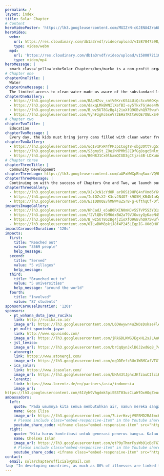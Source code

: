 ```yaml
---
permalink: /
layout: index
title: Solar Chapter
# Content
heroVideoPoster: 'https://lh3.googleusercontent.com/MGIZrN-cGJENU4Zra6LFwullBT_HpXEJRc8um7bjLbVUlVoukCMscWcKsOZJvsNn2t78hEHowZ_cnM4TOebClHZENUdbhcpLB6vKs3Y_BtPtm5hQ0GAZDohWTjChR-4fMc1ihLPPIBjJDQ5zO7IvIeIcnqC1u3zLs_guAYNkAse3WFOfruJXoc6QcSXTeFP24_EoQGAeI-8cf8LMxnpscDyvhSwSpp_LDi2oNQfs8f3TDtSM2kX94DtwQUCI1xLpM0YnnPHIvXbXtHEgsQ4aHSxY94jppDHLLv00LVbxoCuLB7Ud-133Tm46nTRHBQWoYUmIOaz49BkjSihLlr8Rbp_UjGHr7j6rFln4aXOQ7QjlkwoliatI5WhH-QzI1E5XAIVMhJg_JMWaIxoG7m1eiOjv-cV5JFBIObOCqgnAzkslb62naoVlbCDlbFeh3RNi5q_bEYMp5QKa6MGC-XWILn7oKhDJBg1ahqFLKIGsTEgBbW5HOEqTbu16q2kmJzsaXiKZjKt8Bl-F5dBTtij5rN2qqSWbkPE3mZjyNP6II8q3df1obRNUyhMFMQjzK4TW-6At488B_kEEd1SYjWXdkU1wiH1M9v07A_TNxYACpohICFH-_Knv1TeHH7vz6vARs9W5IpSnNvjRVYXZP3DkYRcswPE08-yXDJNd_--duyESELuRCW1mejBkmKv8Ng=w1075-h718-no'
heroVideo:
  webm:
    url: https://res.cloudinary.com/db1a3rvdf/video/upload/v1587047598/Solar%20Chapter%20Website/homepage/landing/landing_video_r6hcta_afbe3a.webm
    type: video/webm
  mp4:
    url: 'https://res.cloudinary.com/db1a3rvdf/video/upload/v1580872118/Solar%20Chapter%20Website/homepage/landing/landing_video_r6hcta.mp4'
    type: video/mp4
heroMessage: |
  <mark class='yellow'><b>Solar Chapter</b></mark> is a non-profit organization formed by students from various universities. We are committed to <mark class='yellow'><b>helping and developing remote areas in Indonesia</b></mark> through sustainable methods.
# Chapter one
chapterOneTitle: |
  Water
chapterOneMessage: |
  The limited access to clean water made us aware of the substandard living conditions still experienced by many Indonesian citizens. We have first-hand experience seeing the villagers walk 2 kilometers per day to access clean water. Residents of all ages, including the elderly and adolescence, spend 4 hours traversing through rocky roads on foot just to retrieve water. We are on a mission to change that!
chapterOneGallery:
  - https://lh3.googleusercontent.com/BApHZsv_sntV0KrcKS44UiQc3cxV6OKyrlKZVXcYDhbny31KYbRtWiNBj7OeBkVU9zUyU7h6JQqa30Ib2rAKPrb7etVER_O5Cx6RXZbxYIrN4EjV5YMmbjMGes_uw6Xv5PtK_Cn-rNiJUlaul3x2jpr2h3v-_MeYUp3KBFVhtpaNcWWM4oNpeRncdcbJV1YZEqeTjkqtkTPnGbPK4RZYxwHLENUG_76Ziu9Pwxf5_9Nm_rpR6MQ1TYsGc8DRCtMcj29KN9EM87F7AW_L2xOofrWi-bS-FjmFERPqrq93ehLI5xN1b0esB641PomCy8lyS2dHYFywEZt41dtKDQcurVqaTOP_oXnziqehnoQnesTFX9XcFu9ttT4QzsEzDYfP_J2c_AjN7z3Esb2u6FQkW6bvgA9tOZWJP1uZ6Tjy54Wg4Cgh0jC7K8Sejfh0GgMnT5amuVnvmsr_ftn7-InG7hu7pdnmiAe3gE_mypCZXQMEWKHn7EKC4zeQnxn-JGs_I-LnrKGLt8CDPtb_9b5AvvKYHAd4CDzMttagQlY5qPwUFHYIeeMhXK6-9uXm_LSoyxYq3pXcWrF4T_MxOL0AkiFFLlv7qn3OVtucimDhLLpVMNJKOSeIZGLrpnjRkKMWmh4dPamEX_3idSy6hMp4WJrhy7swgNbRBDMHHWP8R4eThn6Njrf6M0XhfnHxeLSuQUTijzVjsoQ3YDHKuSnHc3FgVJqSwWutbM4_8CfqwS31SFiX8syHLG0=w1075-h718-no
  - https://lh3.googleusercontent.com/daxqLMkBWNIlXefBI-ey5TkxTGjAee4MdI9HWJsz3xmBuepjHtl7dZwNC8nSM_6sYFruNuQ5avQ1iCxwymO1Pd_opfG8UjcQkjcp_DJMCFklUWIVsg2byJZkLrAHkSxwc566fALcZdN2fsMOhYBYwgbFcPAMn1mWrPKyEinL7F1borgje8rDM2g3RrAErMbbK_iuaszdMSQMK2U5oN_j5DqSqBcWS1YT6Kz-TWqBF_JtDAQlTgvuXPLCBkDoapfYnE5eYRZ1o5WMXaXSYIVtlDP17R8JsAOy_6ghofLWMHrrP3wvy8T9RzIk9UjQgswcJfH_nN7RtBoqUJptPv2jAtpFoKpZkuQ8XvpXu68mOXpW3MTfeHeme9s8aUsV0Gk3baPvVQ8sgUYbDuOYdeay4SuXh7bKA5bj33HCF8wGjaq1hdjzUn1lbhdM8D9lyqk4MRKIdmE6pmvKBGuFqJmNSJ9ZQj-Lg3qs3quCnV26wp_9dGWfBzJmPTT7-8mP3YHSADKXUZ8uA_ejTBtwMLoxoyol1Sha-rpkdubygshAVyUTtCCxZ3G0Orc8831RgNh4BIf2GhL9rkPN1hx6IC2I_LWU08eUW_2cHo3jhT-LBfTWEOA44bUfCAdb8UBAIZ_x_Oj6erqjrHYWyKqdvvba2Hd_YKNz-cDf1e8JeyztyNlf-3NzzZq1vNkJ53608PMLvhWJfCtgVibVfExLcta3iN2UXj6mfeTcFR5VYHTltLgTkoWYGAnlq3Q=w1075-h717-no
  - https://lh3.googleusercontent.com/B_wz5UT8GzBg4j2ioXfQ9GBvhQ975wufc5j4iv7qiqfXzBbks3_VVMv1RmkJ1NZARL664owv1L9jN3dbJgEAE2x_xSZSmdsRoJURmXKQ0QXaMGWsOZ1eWn3oFbIRHAKS_69V9Izgj04s98xc6u4Yl1RmKPxEsv2-djRHKaohuXGK0ytwI0ecRlPYGrPOzyq5hRSZzRy2CYAcfTxhYt28YdTkeA9c97iVaXprR5jO8fAmPmjmt8x8hq0JIeeZlRR-kKVTaamsEuPB_dhx8Ah52Yz4jMUrDLXYCAXdfxOIZaVm0cuNiuEcsH00_MMNyGUWtP1l4genY0R0x62rj3g7ia1u80idgRRMlJ3LTBruSW-Gs9A7gBEIPweIgxYQmYWEgkcE7MGczu7XVws4DxCOYDPcvy2-RCl_jbq4Gzj5tTSU0--TsdVcunjoBK1xf-s9B2PISAx9mhoaLFWRMTMGYsmf4sTpWc_gopMhcYXGRZ2dUBf5EFOBlENJfkUNQzjAgmwgUeANGLXfnDXG-LOirsPhrvi7Ae_KMOoYsNwZ4jC9zuzXPTPFrcbzcf0uYYtuniKF7cs27FueqSSshl_u-Ceekz6CF5QSk3PQeEVNiv_Cs6NGfUAjlPiUqqthOTBYjTvZhjhzsQgBlziWI45Zpii2zKM6Fu8Y3_wVHRc4BLxL5UmMxaIK2NpBkc2c1XD7GZ2XtI8vpqO0-3wRwD0JLuuJRlGHVcT_pIL5EASKiHDn_HjEJyJWg0g=w1075-h718-no
  - https://lh3.googleusercontent.com/VyhFzgKc6seV72EHaTRttA6QE7OGLxS4v1wZh2EGRbDNeSrNlaFm2HmoDXmMnAuBv36aP2CTUFTeHL1KYQChUNWTZ3YjV1u4tL5Slc59C1gb8HFgQrt31FTuKs2hV1Q_KLApM5nSXStAqzCAYN1-DZA1H-9x_WMve6l_AIoxMTNbBgx0m0U2YnAONvWNjmr7vQ5PAuh5DZ3uX9MIS1f6qt0XJJPdK7I13cBPDP4BKYnhUxeechuN0lgSX3uB6YTtpMRpX8y1c19_JD6nZDsLz8XYDLUJ6yE639WMzVmVTznV9ve--SU6ILwW7ka9EzQChP6ssYTb0ccKsZ58K2zhX2F0ElrhFmGIAgPpc4n4Wl2rNHljbMAo3CBN4GeIFYnLc2vEn_TwSkgMf8eMHyiQDlLKmAuJeyxQBFdmXpy2Zm0r3NgnTgPLOMVkeDdLpZapsGcx--5b9NwCKu7E5-PxmdPvQ1UPpklU8MAP3vX6i-uVlXXquQZ_sjjGOvydUyqjbRnMWn4OUV_pmygWvb3zwusyxRAqqt1EjcELTAUO_9JA8PbOWnvVxD4G0GqFYcKIFNtI7B4e0ObIQTsJLQllAlJZjp0Eg80TJxBRpf0YJ5L4Ets6CY91RMGEVcpLWdWTGtklGmpSgzAYSu5Q4LhhCEH6OPWtUcqNUCG-DTVm_22H0xPrjRbVfG5a52Pmj41a9TDUzK8mBdP6Ir5l2hrj-pcUU2Y9ES1oGAfl6vmePHNR1QvKikmcbtE=w1075-h718-no
# Chapter two
chapterTwoTitle: |
  Education
chapterTwoMessage: |
  Every day, the kids must bring jerry cans filled with clean water from their homes just to meet their individual needs in school. On top of that, their school facilities are run down and overall hygiene is very poor. Seeing these problems moved the hearts of our team members and led them to initiate the second Chapter. We hope that students can focus on their school and spend more time in library
chapterTwoGallery:
  - https://lh3.googleusercontent.com/uqIv1PxR4fPPJpICogT8-obg3OttYug51Uynq-FpZIAWmZT93n-Id5G4H9qbmYJApfeRrPwT-zGKbylj3rpM8ecsvVvbSismc95QN9IfRKFslxaXnxsghuyHIFP2APx7zU68AgH53s2WGMlF923HZ_K_Fk0DN0U1Qmc9t5bRy6GwisJ6ECb5qumxSh-X8y0Ru30gZRu2ZSPVhP1G8uvvuRBdzkDsKZPoiaKcD39iwbxJcOe0elYtmLs8MZrXZMcC6up7jNltaq_Rs3LhRBekH6d_btqGR1kdE6ZOCSkP1sGZ0v4YT37LxuwSoOZl_aTxkAO4rr3eY1bBbX-Zlca9PwhiF2rEIYNzwYRZ6p0uYRznu-ef0afdtmE8He4b9mi2cpBXXAwYt6sNZ40uz_CX4OTSD-xET4bf5dp1CAzHyxHS5ept5jRWIU6OXo91jhXemB2UqG1iK71QUsgAP991zs_bFiFNjuY4CUJqDh5ygQI0tknEJu4hTD1QXUmubySN1SVnbnBlmbi4o3ghz9k5qClLinQPy6hdsWm8bEo12OZoTEzYI4xPU79ZEHRKr88e3mtZ4QWu5Hw9yxfKeSCg8r1mfslhMXv_BSMhQP8Me1qGX0HeNj6ZURcea_AIvd1D3Vaipq5yIfvQZaXddDpNCB8_AxbBmirh48KL4ui81JSxaOE_esK-r2m1bs_odIFLUN7XWWwP95RGe4al-DKj0686Mo1XWbLpOsNUxKHWifOBqAE-1wdlplU=w1075-h717-no
  - https://lh3.googleusercontent.com/S3gmy5t_Z0eihMPMh5JEDfGg8sgc5NlmjiUorbsQ_FIxyUZH472sBJwnHX6bfus8cQy0CETjWy121dLN5-5zxO69sCAzsjvwkQriOK9HrGZclfB4NLk8xpcTPbzGEP3D8RXe-WPSqLbqsZ9YtFsUt0mFV-8Qj9YEZa25vKtHIpcu3VWOlxmek8yy2F-2-dFTZOKSmx2O8tXXyP5YcTaT7YLFcOk0Yvx1J29u1sqDYau_AoMc-oHnncgN8FDmQ_2FCewmPLFq4Hk-3HAwcRhfmQ855yZtYuXtFnkl4PG73SCDB1KxFboZtLJ1f5cXjdtEePUway9x45zEjeUteEzxJuRQ_qk6Wxz1RbfbNMHCftOgPlXzUydWMQN1yxj42fssgw59kmRmHAs6gSxifLx7UQtzneXRCKgSyXUBhJ4FNLwZjee9KhnxRoLkBG9raKoRF7IgfJg53plgK2VxrlaKnTC-HkNtvVPHPjcfbUINAF0sO5aET9LQwnn8EkPz0kRT9j9hhxoQxNv4cA-jl5vl4qT6Tnp7Z3WoSW7Cw291bmAGLVLfyHJs5VGx45awmhWrYz1JsOPnR08hOH6d1KI7UG0oyFA0YxC4RT4C8rUfu7QxJ183qeJbkag803VAQLE2G9WjDq-2xwx2gTLZuNJH5R-IyEOW4FJ67Re3aOtGrTamLTGWAz_F4bZmcoWt3qyJUCaG4KO7gAcUB6JcSQIgU4_lRgysZFtZplEazpzNYg-KjF3cRH52bmU=w1075-h717-no
  - https://lh3.googleusercontent.com/B0H8J1Cx0lkamQIGD3gCtjzs4B-LDXuAoqrFR2MaBft2P0_-SBv0_WhyHoRDgZVi8nLJgxJy0-2k-ZpsWYtc39KGxYHXNw0o5XMaKmRCYtVzZMsgte6Vg_5jPj_M7ufHzdp3KiFGGcEG7FEqsyIvqPE1uoAyu5uQE8a5Ymjzvzf04Ursb3o9a1QZYOx8XeFgVQdq_lG2H6cniZHQfig7hlQBBm-aXx0ZC1j_Nno22M21PYxat0vpdDqqLlDDPWH2nyjAXkwGKFabDo--dR1smrGjybFIfWnbsfZDG8Mj8LRrSbIk0EAR_9AdlJC27MmrOnYeFUyC_11zaNsfMED91Ct283V49dxHhQKZKofblVEy_GqG8k6dTockH9bS7Nhk-AambaldeFuSdr8MmXfoI5DJ_KgT84CBUVVGMq1YGXvm8YE4ykVLgA6Bnjh6_TiOJXO_Oc_3IFTcXcKafD6EftIEgVKo_4bZ8iKLFrAISiLmbbjNupyz-hyRgiC1jw5EOY3925MeavwCQwi-AF51vTgFKGzcos7W07H8iev-SFLYd1Ezkr6r5x819fWao_1ypi_JJhGcBhQG91uqumWEU6-pEInYTIu8IKubycdNVOtamNQ5iQqmdkcJ8321ks1S3kizc6xsVQIwtFh5QeGNnILycIQFC3XM-pODNGu72cN8ybs-hcylqsf7sfA4IIg44IzoXFpgtrlEogzQPhWJMCQ8RO5_qtTm9PLYpZkofSKDLv6LyMRWD6w=w1075-h717-no
# Chapter three
chapterThreeTitle: |
  Community Development
chapterThreeLogo: https://lh3.googleusercontent.com/aAPxNWXpBhqSwxrVQ9BXn6dID6-4J1q-TAVAQVIuTcMY_5OVVkUAKY75s6O4TbpcG4OjKcxRkPJ8FCqToExH6U6Lmm8l8tTnZef8A3FahB7Y_sT-j6N3PrDiHOPXIk_wkpuFlmCfKDQAYpf0E9hzSJmKMgx41kAjGAC0Dg-GrQCSorB7p8CSxk3rhi4aC85uA8drvYSriOj5mj9BUmP8IwrrENSiUYkUILTWDIfzNgU7nCfrgx56JlS6ZigTX_fkAaJ16vH7_x2CrdACAmvym4myoXukaXwyEwwBGwSn5u6Kswi5_ZCCIbHpJkoDGEPSoQmZ4ceKzAl7xp1IuqdFvI_Ds8u0-lcjM4V6CHL5al6oeLKWEbjCXkXppK_F0CkGBROYX5nL-arpbDhLWjru3lYur9Ncj4-wP1BEqPGWicdQfBpiwUMefBXIYQb8G95X7P_t3t0H8JYRPAeglKCubrLoY8lDYNQ2Oufnoa4Zc0Pp0MastAZ5sBB8_Ll8TbAA7aoSr5O9zSgzbjrVsQbmSNQQvLyReSNNjzBkbL8pmxZybqDAgUM2wq73Mb9U0Ffe1ZITcCeLB5T-y3_dfXaDxDc5BOO4omL-CcIamP5o6qNMJGR1Btd5UExC2PJCBSCwNyz0xIJuDbREIBSq11PYGABCNpMZsdnj8-NWNGBWtTZOeGjVWa8X4QWe-Chzulz-D7OqxVJ65XSPcF4KHlVVIUuUPeMYLckXHZxtVMM_CqlxHWmFrqbAyPQ=w314-h230-no
chapterThreeMessage: |
  Continuing on with the success of Chapters One and Two, we launch our initiative called MAKNA (/mak·na/) which means purpose. We aim to elevate the voices of the women though exhibiting and promoting their tenin heritage to the global community. Therefore, women in the villages can use 4 hours that they used previously to obtain water more productively
chapterThreeGallery: 
  - https://lh3.googleusercontent.com/XJxJcN1cYd8R_arD6Si9HPQ4nfXmd6YGviHnp9_00qRTQJBFKyDoYDgurMZrvW5ZiOw3EgVPHxsJPa89G6rR6eg2AfIFHoc8dhfuNrouDEhQB7rer8ibTvYIeTw19svMtIzLpfwd4rdQb9X0IEw_6rk3xfngyTYCpqsHTAgpMC5tDSh5_ZnytW_NO4C8kL-jCti5jf-YgytSrHHMkYuPxLujVjTECJe3Pk_fF2Fq1m3yTGc_VhMaEjXz6FiQeBs5CeL8tYkLVqZaRtfyPWiNEZWW8j_4A0xu723rzCUCj0383RQHj7uRnMVzqE680PqzAoSGmIuWR-ZYtOXYpdh1v__aRAvpKx2VZHfpPBb9IxVhK3ZkNF5mbYImb4oyG10nRYkhTYKFD8IM-294k55mjk6v1yZI3k2Y-IuHq8d63Sm3yx4X9XIc28GFaMOtzhEsaWUH-Eym_BECab-5RhFmapfe2xhRF9VpbSBnpTYowm7PXtNmY0eBFt31hz7WT4Bu2SfdduYBZFLGgKWbb18Lcnjzfi1lKrWrPJFXBlbKcy1k1m-sTttMFL76ioFHSJ320xGq8JegkOEsU78QqHXmj38iYQ3pYL50VdcCjftd3OFiRf7IuwQV5DfN7yTPyx3_sEEZQm77V6tsZhx00qwv6t6SUCHaRGnK1pIIQv9RdkmNaprMfME8JJk-Di0f1H0GnWfw3AC7g_ChKJe3i6PWFMOE3OYQt2RyfaPkSJJ8pcFC3ZR_3a2alus=w1075-h718-no
  - https://lh3.googleusercontent.com/IulOZsX2-K3cvJN4O7-k9O5M_KB4N1aKgcbnzUecvcggdp82NtDh6ELsKI1tamlMBtLiTmAw0DMu0yhd4lkNP_MDbn3dITZ9W1UoPsfgtZ6mj-IsqjZrVTi1k3xMdXeUp1TTXYtYYbP-9rKzjVmeJH3E_PU0IVw6-8kYH4y1FYVtZdfcvlHXpvi_E4cXydwBj3u0Kc82HVlOO6RPfcd2XMXfLvH8nRe97viKTtj_Ng-uhqoPrgxeKyC6_9nWitbP2RyEMJBuD8MSwIqTsoptxJe1gS1yHLhD8qkjjbrfdVxgByGcdWPwDt5csqX2X_uhmAtaY5Ek0-srmugK7xxFF5cq2rqg5gXx18-8gA2UCJG3ieFfVErIHbuClk_waXXZwKHPBJEYcfE8c_SGJlVQKyrUDRobT_8oT8I-bNFm6Yz3fzDNyI0rfumA-ka0GW8VD_pGtVRkbOaus1YdyCIBMSUFF_3VO_RIJ2OLU0kInBN4A2R8SMMYaTlzKMQ-pSGSKaOwq8MSPelHl3FGEhPhjrw22knsgRZjwKBkl2WkQOwhTdYApFaQtqMlNlT8w-ix7nflB6CuOZNA75VkPrwHVROqw4nDigK7N35OsD_iSfeBJ_4YPi4G8TtXzcBTGkDNd1tG5-rM4BA7FMUYD6QSzQJB6d1kJ4eMgRVyd8ZrH75WBbKIdGxgvSGb2D0QWHc5PJXGxsxyYe1MZOmGjtvVpnnTFBA4Gmpae5Q8e3kADva-wFGZIOQqxXA=w1075-h718-no
  - https://lh3.googleusercontent.com/EJIDD0QEvhMNW4uZSrB-g-6fthqCf-Df3gOhdILXXjGTBXcbhhR1e4Qryads2REl3I1Js2sLDltk--tPD52wQIIVaWjlUUBLfG7NaHGO-xjuvWczoXXz01QvUjOY52y258YTkUeSF1GislnVuBLn_UgFpnRT9iTeJZfo6uoc9xBt4kcTvONbXz5yVDtGW6Nev0L7qZ6ZBwY_9GGLkIP5WtEK5hB2byXDkgSfGdbvytTl7LqaI0qU7ZdNdv8DSOTQy9Unna_Wg6Q4efV-F4IwSehi3FE2qPmF3Fk-usbVJNmwJBtVA3FB5eQc7ilRmHkguVqk9qNiJclIA8VnnSY-sV6DDDqz7NWttofdvLgDObVm1ikxgGdD8RRjI9h6ymFi1QdIP-H8uz-8FIms7oSBoT_2YmOXi-tRIfe1bQhXT5rLyDwjxo0tqRClXvOVDe_o7QKuJx5CVeWMg4JYc6UrWP5kXrlzD0H_FFLwvEgRAZ1KRSPXqTwenbiInBFKWS0YhwuSPb0Ju14LydBupnRyCMku71u7F0K0PgCzSj4JndYzVwnDsg46IQVMi2k6gHVejV-t_8i_NYT1KlP9kJVBVB4vQuOukD6NDNH49D-c-uPMWSNAQUXUoQfqY6i18qWtHi0mLvFANxjZx_bNonlHUlgVwlxNIeswqlPr4Y3wRelCM4KLW_4Ft_x2SiDNIKMLXFilAgkSqVijY9o8-ooQwQcXKNCkXE0XUjAAUpNSt53z6AzDySbIQp4=w1075-h718-no
impactsImageGallery:
  - https://lh3.googleusercontent.com/HhCadJ_e5aB0RXIN0mNJv5STVP5S3YQ1sFGsrCC2NxWcROx_VE0peTRxKD927DZiACUGUAmjsVErk85MrMSIEHjeROO5yOaS2mU31WHei4-9_B4XDBUGvauyXQTP1XJ3wAJUkIA-AoE_8BaRHcYPKpiy9gj6Q4Urq-oSjdcbHNjsCcOSopPYadbAVzoTreua1ExiLGBnlpesqGhIjM8B4VXCUFOz_A_K3vlbdpDAfsbr_YFmy11RfNGunlm9gzW85ufRXxCNPn9Z1OnPKgO-exAMvUOTp3O8EcUZaiogcCPtsf53GheFKG2mmoDfJsbLpBagngDjbaadmBjZGi0a_ewG1W4bDfWZ8sStpguF7ELZP7KtJhw0TBhov9npKzn276LR0vevaesBqBHenodx2prsji2y0n914PofFgeWdRkY26b2kmmF2nLWR3AViMRcJ6-CJ7cwlNj6ByMX-IFCxTwSK562VpNfNLYVKsBzRfmEN5NMAyV_3Hxy86EAE5SPjIjXsSzbSESR-qj-i9zHfkeOhgN2vMD8-4AuuZk0ND8aL6OVxLMmDmYQlWAk58XyTqFXRpnt7IF9nC91zHcUabI2th1dTdlRI1o6rilqzNu6omx-ZB1QRvkzpl5dh0Elw4KG38-_YolCBM212EIKQGs1QTbktDGIJwk8lp_AhxKcXeuWg5rOMHL4CeTE_cPsdUoxGntR4tXwmsS8pQOOcjOvYtFMNxbF0aY6mU-9aAenLAqgWPK9an8=w1075-h807-no
  - https://lh3.googleusercontent.com/f2VlQBvfDM6dxBW2aT9VJOwzyQyKaeN45EhdX94aJrpMYrWVIoqEMlNpMUwfSWM0X2RYprclAjbIgtZuAJWWLsNUSC2ah5QG5JmsPbNCt7F5VUlRGqEqzY4lk5a1yzBdpwp5V74oEdJhxRvVwkui_HqdCj8H3daIK8deC_j5d7wiHWaL9nA8tWo2UMN7b8A0YJKG-wPLDBdxack4Au9-YYgZ98lKt3aneWJf0Ly6aqnJbkRe7krw5C7RCH8ycnBelhOwjXUxPU0hbvolD_RdSBbBzcIkcNL8FjaISq_3SRk106O7sb5TmVWq6zNbc8fBmC-hCMAK8pOqWkHFWG7golSxVhKqIKpEv5AMK9UBOR5DbE89USxt-dHSyq757AxppALyn7VrMnlNQpsItc49IzfrG4mJM0uFjptMfbCHtfT6husAJcUhy2aCgGB9QrrJA9LVyj7hPq2KFjCiHb7KHTVK0fN2vrRJGQG3TWlLBMVGnt7ZD3Rc-HcvW8_s3Mkh_uIm6WxMwdc0gUtmmtbQpjcs0Y7j939zT1cHSVpfclOgJ46tZTGjLp_s3w0JlA9YQKP5AnKguktGsfNm7RWnTzQZ-gLpV2yMEZ8FwCFKSpOeTFv9OTlK55TXw99cpmgVL6GMLT5XE1S-38ua6Ctki9MXgIqpgUnK4IyOTX_LiBBVSOcyqOomz73I7YZfKXoMecum7g7uPDrSPXp15_YMeK1osuhctAjGp9sfCkcwbNkgD5fGryZCF3Y=w690-h920-no
  - https://lh3.googleusercontent.com/B_wz5UT8GzBg4j2ioXfQ9GBvhQ975wufc5j4iv7qiqfXzBbks3_VVMv1RmkJ1NZARL664owv1L9jN3dbJgEAE2x_xSZSmdsRoJURmXKQ0QXaMGWsOZ1eWn3oFbIRHAKS_69V9Izgj04s98xc6u4Yl1RmKPxEsv2-djRHKaohuXGK0ytwI0ecRlPYGrPOzyq5hRSZzRy2CYAcfTxhYt28YdTkeA9c97iVaXprR5jO8fAmPmjmt8x8hq0JIeeZlRR-kKVTaamsEuPB_dhx8Ah52Yz4jMUrDLXYCAXdfxOIZaVm0cuNiuEcsH00_MMNyGUWtP1l4genY0R0x62rj3g7ia1u80idgRRMlJ3LTBruSW-Gs9A7gBEIPweIgxYQmYWEgkcE7MGczu7XVws4DxCOYDPcvy2-RCl_jbq4Gzj5tTSU0--TsdVcunjoBK1xf-s9B2PISAx9mhoaLFWRMTMGYsmf4sTpWc_gopMhcYXGRZ2dUBf5EFOBlENJfkUNQzjAgmwgUeANGLXfnDXG-LOirsPhrvi7Ae_KMOoYsNwZ4jC9zuzXPTPFrcbzcf0uYYtuniKF7cs27FueqSSshl_u-Ceekz6CF5QSk3PQeEVNiv_Cs6NGfUAjlPiUqqthOTBYjTvZhjhzsQgBlziWI45Zpii2zKM6Fu8Y3_wVHRc4BLxL5UmMxaIK2NpBkc2c1XD7GZ2XtI8vpqO0-3wRwD0JLuuJRlGHVcT_pIL5EASKiHDn_HjEJyJWg0g=w1075-h718-no
  - https://lh3.googleusercontent.com/OILwBWM8pkjJ8f4P245LEgpIG-UOdQHUlz5XXLs5BOZqhAlbJnGTUqcea9Q-M3J-x_aTopknslc6cU3Kn8nn8hISaPqNwk-v7Hilz4pAwnqki3HsNp7Vv-mVKdp7s7qDxm-iNJ2iKpcn5v-gkRlpEQzDDj-Mic5PNO_a3O9hAoKTEJy18YF3_7wGSws4vmXv2uzdtfcFGg89Cjsb0R8OXM4arrlKEf-Q1i_V7ttGkHcYFIjoELwCJBrWuUbRPbUZWF148TUzZB-hgVZ_i5zozqKT6-eZxB6DnN5RS81hzEULZgdZ79PUis6DPSjugYL2dBgSEh_dAkNSeLOny5yxkXSq_v-zCMddpDIXgdV8n1vIkK32GxgldUiDPrpbwH0slYWkl2d5lNk4EMMxSacNShALrTACSagixh2bcntNh8HsTpt9KY-new9M-Ihp355cph0feGgf6EJKVVuhQGanD1KeSURIcb6VLFdm6e5oR4jVGZEZNLbRY6tgQA0AYTc2rVGac8_-YWzPUWhFc8v0FqBQkl-JDuwGe69wZUwc9EWbNf1guKX7AtM2W0mrB30H0MI9ofSTAPYdRIqm4rHarJTjpnWhahozOII6Z4Hkbx2AEPaolNBg9TCTZdeGn-pI_yXskU3EKiMBJE5GQd-2CG4LOUL5zBPWsa0YR31edVA6p3z9Dh3iSAOpnXDx7COfzI8x91hxz6RyqRqNkHJV_e008Ia0RrKlYo_SuZdkBObMo1mIGt0YByo=w1075-h717-no
impactCarouselDuration: '120s'
impacts:
  first: 
    title: "Reached out"
    value: "3569 people"
    help_message:
  second:
    title: "Served"
    value: "5 villages"
    help_message:
  third:
    title: "Branched out to"
    value: "5 universities"
    help_message: "around the world"
  fourth:
    title: "Involved"
    value: "87 students"
sponsorCarouselDuration: '120s'
sponsors:
  - pt_wahana_duta_jaya_rucika:
    link: http://rucika.co.id/
    image_url: https://lh3.googleusercontent.com/L6DWwywn4uZNDsDskseFle8NND5XTW6Uojks4QH50Sq86FwrXjEUMoPRRPEwtsJH5X9uqvtIlT0OAxHfDQbwAs7Q05A6TetxtdWvhB2fG0521mlRnsBpELKYyswyXrepJEAPkFxNGUamURh-QMKrfyyK_3wzHx9OKky-eLtJD5XzGzMN-9Ry7GIRuF_Kxyd_jkZ7rGlMnHyXWiYnRt0PtC4t2T0bKDafg9HRafR-JcfYRL_ANHQus9P9YsmymLDJ9iHzpWD1izlhTfcugZsOhX4GfhxbwcXo5wFZbpoaoaynwzraZVHYz69CsSToc8rkUGOt5wRcJJwgGW42ql7iLrjZg45TxYOd6YENA6trAHX4Bmh9fvIAhBbhO6uQ7Q6_kDMhvxSCaK69gkjaOX7FaY1M4_GWP7ZVqfp19xONAT3q1hEiudjGZ9uUF7P-IDKyUhLXpV6U1ZleYiZ79B4u_qHGlfJZpBWmHxgjL-GH2veYZhgIfAQKhgxBkZKi3IWRmp8VYuR64AQQkXY_jYCbzGeUSMkM9bu3mDQfzmnmgqkDQw3pCfVTtteNFu7Sne3X36U9a3qElhK_KG8Cw32fzm_0SZQTBNQrNRDx_SyJXKox8_yyRUlCiawJha-ZQBj0FOsR_aTE8ipA9c2DuW-67dYGXaAAKPubXEHCb776gyKocW7k6MKbp0DXMt4EiOy1jAXuUkjNLAdzl-H_jjQM_JHNrESH6WqPfn6IERSX7iYAnG4-KbX2u5Y=w1075-h109-no
  - pt_multi_spunindo_jaya:
    link: http://www.spunindo.com/
    image_url: https://lh3.googleusercontent.com/jRkGDLKWGJEgxHL2sJLAuQ2lMyVEkIY34inQP-pF1uFE56pygCSz7jxiGxCggyK72JjaOpGOGsJtxaSFHkyldtFAYIQMnKfKnREAw40LNaXPwHG4M34xWaKMlwX8ncRNg6aIHowcayKliBjJzfXLsUX1iHa1XyU-IgsN9YUgCjs_jvAGDUdD2Szs8iJHDA27CvamalE3v0cgN0oZ_bWxx8UJrrkURqGPwufcbYYDyybKZZnw4nFqNQF5Q1QXwodBwy8yaYWkAoHQGVgTzUdmNRM7hLQmTyBYbaiowwTxgY0EGh4FJrilwrKPItOIBqF-va-HEkweiUDHSC3UdbQjgiut4kq0LI1R-5pMRaXi84lh-PBj8cUi5G0WeEj-sdFl68vleEewiHimKFqzdzpccdURhdLlseynhkFQHWHgeNzHU6kBcPyT9uBN3qcVTKCi2VyJ9Qr1eGCUfN5xS2BIt3lqzDjaP7hPXwIyEzeg31UfzxDl-Fyj-Rwj3u8m3SLXyLdu39h0xgqRnCTkosXfONk5OfrEvLsyeHs0QtJgjJ7dxit8Cf5_RKv1F7NSGT2iPkiP351F6ve7QH_7p-346Hf2nBzAdL5_2Uh3Vpsgw9-IBd91tAOL0TQk2x9Fx0LXsCckjwGtVIIf5lGNofbNGn1D6c6muTZ2roJyO92-3_YRJ6drNwb_eh0nkVznZM7N36eKucfQIN0I9_NItd79TOeaLgMXTQN3aRrYHo0EibsaOwf-NhtzBSg=w800-h204-no
  - jsl_levico:
    image_url: https://lh3.googleusercontent.com/brCqQynJxlB6J2wdGq8_7ck9gAiUb2SFp2UZqU1bljYclYu2FnYIYtHCNVuuwfRHqOXT9LkYT8CDrmEiuFR45SKZ3tJyQMMJYYmcErPF-ORPW_t1fWFYvPC5LNr8vKOgRvYzFSRVIrDnytpvA4req3pO9c7LsjV5PjXBwULXBf5G_Cm5PrpRnPXoF1kGrb9wAqcQGbmvdQhnN7lUxcprzwK1Al0HLcDMN0jZoP0heqoaPMA9wWpZfIKhLtvR3y0D3gUYvhoB6HqwXbbspXvY0Na1wbOrV3JQ8AWQ36CmaMNfGSNjGNEobP2kNZ6cI0WTov9fjjA-nLThhA32OtNRpOZh8ljlTrEv5nrdSL3wuUFLoNSQHmuqegHwpC-6DxHLaNLv9dt7qk5MH9kikXf3KmwgX4r7iY2_RJ81v5JRlBR3WoOvBd-J-xdZDvIV_9daHSJnrCEt_E2RJVlM3rcNENCQ1dwXaZbiZHUYbONCErYDbCJKtbU1zsobPMk_SFu4wVnwjEHHvjKV1oSwXTgb2wvWiAat1qTn2jGMO5RLrSfr8gygEiGQDAkhOF-iSrM1Y-UZYeBPPbcdRDU__JD7n2A_9lVdOS6enqMU9sUoRwZaCMR-KkOJA3PaDYngham9RzKn12YMKExEE5czcgd7vTBBn5IIj3aaZEIxgxtiRQdWOD0v8OcrBTvIqNcyr8mxDKSVPCTRAmjflszjI5OC2HDSm-EW4aBfKwFUPwJZSOe7TdrFfN8I59Y=w400-h228-no
  - atonergi:
    link: https://www.atonergi.com/
    image_url: https://lh3.googleusercontent.com/oqODEefzRUm1W8MCafVTGlaAEbACdeCC7kEUoXfm6TMMUP4exlJCBvVzo4lp5rz90SjXSssinzel4R2LrcmeMut1_hbdeq6f4fohajBL3-OsqvgLRtY2LcKNqrI-9xfgVDR_d9IAa_5Y0cJDf4EEDJVNH-0x59iLhgOE44hMkeihqQBtlJ9mg6061iN9fcjx_1x0iRX-8ubV78mI8I3LVsgb56YHRCrqLQTpHSeTzQ7r5Ci0WxjvvBrDtgEvrffqLp-7ILjl24mVo3586-bfIrj0YXJIogt2BoDYo8glQ8eS1S_Y3NflAATe0WNDfmY8NLchD5_6a2jAAoLDMZy7Eu2pUSAxCJBzrHh011UmNoZIQxVrLXpgJoOdD7FyJrIIuwlXzRk03stjNE4rUbvhWW3zl5A2WN2_bHQTlPqI76ehtcLrS6nzpaAdiTu5bHW6_78ngado7-0nPtMZwnP0NlMCYJhCrXg-ro4L_h-PfH83Tejctef2Ghx1HvPg6dt7zTuVhm9pc5cz-VZ8CEZ668745lSKMpKXe5afEcy9y6hHtOCiGDpRpf3D98KtH9E0UcsfxgCAHJgrvOE5Eg7nqKBlrHY5jOv73Hg6p47Y9hiXEkeQFUZeY2RophB2nt_YCtL6P3iNeIVbOVCI7lnowhrXLSqrZfd5145tSS0gYz_g9SPuBssdjZCLOb-P_YvXa4X3Jp5Vjf37aAM0yA5KI8PtZsRDrZWkG-9Xsnwv6dXAkztt9U2H14U=w1075-h291-no
  - ica_solar:
    link: https://www.icasolar.com/
    image_url: https://lh3.googleusercontent.com/bHA43tJphcJKfzauCIlciH7jIE8myBcxwhUTjMxXsjEgHsFCNWOry1U3HryoGRfWiKpeXN7m_rhKGw9btT04Sik6qTwfakJ-PmkBtNKs_nbTgiF2zlHorGUOLU_rke03fTes53eI838tCLGBk8WD7BLKcpcJa_7zR60AtS3HxQ-aJMjipoQXq-Z8vEIWqg6w4YrKwOefMejkdw4AaLrb2tDJTTGlsmKvxxRXw9fFeI6dXgZgQFV5dsyx_WWCSkVbsFbyXWR6AkTGpmXQ8wKTLXVgdTGcJ3NhUph2S5nZzeIHbaJxBW_Rx8bjVimxJmkV58GBhWEfAAB6LYOKrtxKhZaCgE_xiuZfWHytuGKDuCQdrhSdsfRxnW2Rs-RbsuAQ7QngNDKzP0s72aO7PYW25Hc-zsHQJ9JiAqqG_cPh8tV5KYU5CNEaZgj7lspdgPHhkHRqxJV1hbm3Tb43kvT1wC7LmGOJpuUUlncu3oApFxOi3i4iEOR2s23sek7xjBg0igUpg_QXZLfQfO6oqzsPsMsjBl22LZ-Xsxz-DVwgGLsAr9JfXW0uDRwOgWZvSJD4Kpjo56fRzm2g2pg9d_Q_8uLxesfA1D4TzcHcX2GTFiL10kBLrG2WFNa0WK2pYriNOObUFRT8pcth1QrWAItE0fiXGTkHM3waaRBK0dZGmLRUunScYY0zWYh_kNb7mtloKnDTqbv-sRfj6muZnhJYc_vpXkaKQTrdz55W0fU_Q8pe4yheaV4zef0=w1075-h343-no
  - lorentz:
    link: https://www.lorentz.de/en/partners/asia/indonesia
    image_url:
https://lh3.googleusercontent.com/61Vyh9Vhgdmk3piSB3T03uzCiaWfOxHOqZeurFQMSPeyuodo6colueKdolb39dWy6P0GB72fWTWEiqQwGHIVevln2Z8GtVjW0PODhhh5P5W9v48xCdk29GglfKcRoJzUx1EAZdkOOuS3xTqtven-Ed4mqJn-VD3RDJkGIMDOUMM2qnvUpRhZkshfYJ9-c7RbtxscbMv1Aw0eS6zhAlsaRlM2b4SHxf3J9Bj6ajXwJkVuYC5DkpX7Ui5skxVcP6HJijkmosNZZr_3ylNGpZE5ATvxK98vWTRYhEGqWLfqkcOYJkF-HJJtjBa7VxGJ2HcivdLAMIB8j0ius9C1fQ8jzseUg_tPHBPPRfBJ_iWtICdGliCyyjqZS-dRUHOQMY0Jj1WJXFgSMcFHix-PO-oPkIlOprJtoZcCSt7HNCAPFjZYFrC0Gp8lVBPOxqyiTUKCBNZu5FlS7aWTNmY47eBjCVYzbqjerQc-Uym5AbfRHoPmxtMXQiOlWZ_hPrQmk2aJS14Ip3_3MKT1m_979kQB8H5GCOFHao0JCl2bkxI3E_eQEmXcRxoegu9Pwhu_XZaY1x6bjMM1HxRQ0Ld0_K0a4Rg86h7GhQKLk62F83RlTTsNTKbIwmwdpdEzZLcinmqBH3QpY455uEKnSvhmzHZnuQQVaADetJPBLvxKhIgptYATVQshv0LeBhx5aZERNAxZ4GmenTu601t-ZjXgocO4cawFahup82PnIo5smbHjy9xplBnirGKdFdU=w1075-h141-no
ambassadors:
  left:
    quote: "Pada umumnya kita semua membutuhkan air, namun mereka sangat sulit mendapatkan hal itu."
    name: Gege Elisa
    image_url: https://lh3.googleusercontent.com/7LivrHxvjV9EBMD2RAfmcOSTGp_33YK5XMFSvrxs29SE14q4Z-lVEjoRnfD_2comYaGcdrWSGjXosT6Z5JazrXoCFw7qM16fkrzBjyqWEH52PD-pE5yymdjRpMQMqz2J0uxdeD6pHlCj0okjoh9Q_tCDuxLF9CH-AN5CJcB2sdyNbRHEKp_M6slr5bjvCzKowdZgLlB0pg9QrdfaVqccMvuConmnR5d4YjEk_7PtYpSE0kdR1zEMEeS-8PzKhWeGoZNN3OBkRGu9bc1jh6X3oylsFr8kUtKYi75OJv3hdD8cijYuaHx3nKcpQ1nprTnBE8wtO5hRqCuMFcCWdvuwK2tgHWw0JKrZKoelJ-btWFamKJFd-b76d1KhplphCdh1Ajf0rANGzpt7szr4X2EQzA5u45BXYTb5bpDzTD-TWDRn47Tvp6vsQwlsyysjlZtbu0o_Jdcua3AcmSuBPQ3BBRG4TwitCXXV_SZWD6bnBFJ0MYxhdOyMRtUSnruqgsrfqwqDu9WGNqHLleKmuaVeJXjy3CGariTq-8CI-fCX29wz7g1DDtSpX8zQhmeybgIX0aED6uC0eqnN6sGLarb8AMtznFuQXdJ2hbfxsCtLwqV-pJAx6iIqjPjW5gNwhakCQdu-aW0yVqFx8CrK9ZD6IWAJu3NbvNh8buQDlcs0Q733pkuZMrBcuzkv9sTEbe0bXUmQJkk05P5SHaeDta9RSCPe4hxlr_AVHDYD05p36XsLww_qGDzoCxo=w500-h749-no
    # Please include class="embed-responsive-item" in the Youtube share code. See below as example
    youtube_share_code: <iframe class="embed-responsive-item" src="https://www.youtube.com/embed/u3DOELevIkg?start=9" frameborder="0" allow="accelerometer; autoplay; encrypted-media; gyroscope; picture-in-picture" allowfullscreen></iframe>
  right:
    quote: "Kita harus kontribusi untuk generasi penerus bangsa. Kalau bukan kita, siapa lagi. Kalau bukan sekarang, kapan lagi"
    name: Chelsea Islan
    image_url: https://lh3.googleusercontent.com/qtP9yThmrFysWb91cBdFG7-5ex7s_G5Nxt-hnI0Ake-5YCWWMWGHEFJMpiTeFUBv0AxRMlzRh8UezRLkJqz4VcN9-JAvO2AsrLCWJzeZVNZ9Ub7Dv7RwQmE29-Te3pUpSVDWuxsrRCnt1BxjV4xQ5avu_tMk1tA0vhB9iFVZ-6xQ1om1NS0P4k5DZtQ4-VVRFurWEq4mFFSgE2PzX3yu-1exoeN4KesmlNhyb-WtfV4wdItzHtw8eH3PRCFTcddiAV8AoB08Ththb75UMPY4o2RPaZqcSvz6oGl5WxRMM8aPlv38zsapwZr54MktZICWCXzWOraxcFVWPvUfu5j0cmlgdGE6UiV6KGos_iYxwN0hgdOtksQ0TMeSXpIo5AmdK4CSQsZEXdZGPyfQL0N84MHqSbZNagMA2jyXcRRmNSHubgu2f7Mf_vvUeO0AdDc5D8INEiubHvbbjZS4RpxFumXBeCwPhfRlmIhtx7jNQk1sVYuo0qtETDP1C8NsdaOsApFBOX0cbZvBVj3_hxdsQ1fKE19hceGY-TOzPuiPRuQ1gzBeBNrkosbBDTpd695mrAg9sc0LKfdVqJHR2dSljFVyvQhpqbzXP-mEI2Ev6OQIIBSZE-7cGZ_QbsIR_-FKTnZ9ekt4u9dfO4CXKpw1YIVKWOSSymzDZk-thBOiLRFMNTvSxBNlX83L2262fzndw8Ntxk5yriSyedhl-Ocjidyfr1XSn0oFcSv2tYdUEHtmexmfJcC35so=w700-h516-no
    # Please include class="embed-responsive-item" in the Youtube share code. See below as example
    youtube_share_code: <iframe class="embed-responsive-item" src="https://www.youtube.com/embed/88Vk5QyZCnA?start=9" frameborder="0" allow="accelerometer; autoplay; encrypted-media; gyroscope; picture-in-picture" allowfullscreen></iframe>
contact:
  email: solarchapterofficial@gmail.com
faq: "In developing countries, as much as 80% of illnesses are linked to poor water and sanitation conditions."
---
```

